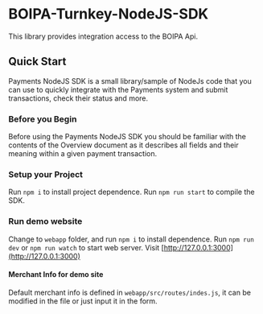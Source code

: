 # BOIPA-Turnkey-NodeJS-SDK
This library provides integration access to the BOIPA Api.

## Quick Start
Payments NodeJS SDK is a small library/sample of NodeJs code that you can use to quickly integrate with the Payments system and submit transactions, check their status and more.

### Before you Begin
Before using the Payments NodeJS SDK you should be familiar with the contents of the  Overview document as it describes all fields and their meaning within a given payment transaction.

### Setup your Project
Run `npm i` to install project dependence. 
Run `npm run start` to compile the SDK.

### Run demo website
Change to `webapp` folder, and run `npm i` to install dependence.
Run `npm run dev` or `npm run watch` to start web server.
Visit [http://127.0.0.1:3000](http://127.0.0.1:3000)

#### Merchant Info for demo site
Default merchant info is defined in `webapp/src/routes/indes.js`, it can be modified in the file or just input it in the form.

